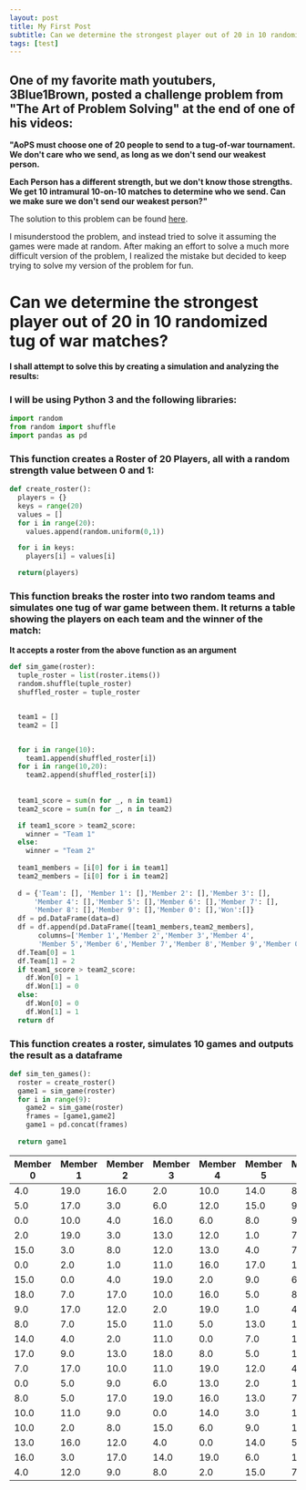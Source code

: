 ```yaml
---
layout: post
title: My First Post
subtitle: Can we determine the strongest player out of 20 in 10 randomized tug of war matches?
tags: [test]
---
```


## One of my favorite math youtubers, 3Blue1Brown, posted a challenge problem from "The Art of Problem Solving" at the end of one of his videos:

**"AoPS must choose one of 20 people to send to a tug-of-war tournament. We don't care who we send, as long as we don't send our weakest person.**

**Each Person has a different strength, but we don't know those strengths. We get 10 intramural 10-on-10 matches to determine who we send.
Can we make sure we don't send our weakest person?"**

The solution to this problem can be found [here](https://artofproblemsolving.com/3b1b).

I misunderstood the problem, and instead tried to solve it assuming the games were made at random. After making an effort to solve a much more difficult version of the problem, I realized the mistake but decided to keep trying to solve my version of the problem for fun.









# Can we determine the strongest player out of 20 in 10 randomized tug of war matches?
**I shall attempt to solve this by creating a simulation and analyzing the results:**

### I will be using Python 3 and the following libraries:
```python
import random
from random import shuffle
import pandas as pd
```

### This function creates a Roster of 20 Players, all with a random strength value between 0 and 1:

```python
def create_roster():
  players = {}
  keys = range(20)
  values = []
  for i in range(20):
    values.append(random.uniform(0,1))

  for i in keys:
    players[i] = values[i]

  return(players)
```

### This function breaks the roster into two random teams and simulates one tug of war game between them. It returns a table showing the players on each team and the winner of the match:

**It accepts a roster from the above function as an argument**
```python
def sim_game(roster):
  tuple_roster = list(roster.items())
  random.shuffle(tuple_roster)
  shuffled_roster = tuple_roster


  team1 = []
  team2 = []


  for i in range(10):
    team1.append(shuffled_roster[i])
  for i in range(10,20):
    team2.append(shuffled_roster[i])
  
  
  team1_score = sum(n for _, n in team1)
  team2_score = sum(n for _, n in team2)

  if team1_score > team2_score:
    winner = "Team 1"
  else:
    winner = "Team 2"
  
  team1_members = [i[0] for i in team1]
  team2_members = [i[0] for i in team2]
  
  d = {'Team': [], 'Member 1': [],'Member 2': [],'Member 3': [],
      'Member 4': [],'Member 5': [],'Member 6': [],'Member 7': [],
      'Member 8': [],'Member 9': [],'Member 0': [],'Won':[]}
  df = pd.DataFrame(data=d)
  df = df.append(pd.DataFrame([team1_members,team2_members],
       columns=['Member 1','Member 2','Member 3','Member 4',
       'Member 5','Member 6','Member 7','Member 8','Member 9','Member 0',]))
  df.Team[0] = 1
  df.Team[1] = 2
  if team1_score > team2_score:
    df.Won[0] = 1
    df.Won[1] = 0
  else:
    df.Won[0] = 0
    df.Won[1] = 1
  return df

```

### This function creates a roster, simulates 10 games and outputs the result as a dataframe

```python
def sim_ten_games():
  roster = create_roster()
  game1 = sim_game(roster)
  for i in range(9):
    game2 = sim_game(roster)
    frames = [game1,game2]
    game1 = pd.concat(frames)
    
  return game1
```

Member 0|Member 1|Member 2|Member 3|Member 4|Member 5|Member 6|Member 7|Member 8|Member 9|Team|Won
---|---|---|---|---|---|---|---|---|---|---|---
4.0|19.0|16.0|2.0|10.0|14.0|8.0|7.0|11.0|1.0|1.0|1.0
5.0|17.0|3.0|6.0|12.0|15.0|9.0|13.0|0.0|18.0|2.0|0.0
0.0|10.0|4.0|16.0|6.0|8.0|9.0|18.0|14.0|17.0|1.0|1.0
2.0|19.0|3.0|13.0|12.0|1.0|7.0|11.0|15.0|5.0|2.0|0.0
15.0|3.0|8.0|12.0|13.0|4.0|7.0|6.0|5.0|19.0|1.0|0.0
0.0|2.0|1.0|11.0|16.0|17.0|18.0|14.0|10.0|9.0|2.0|1.0
15.0|0.0|4.0|19.0|2.0|9.0|6.0|3.0|12.0|11.0|1.0|0.0
18.0|7.0|17.0|10.0|16.0|5.0|8.0|14.0|1.0|13.0|2.0|1.0
9.0|17.0|12.0|2.0|19.0|1.0|4.0|3.0|16.0|0.0|1.0|0.0
8.0|7.0|15.0|11.0|5.0|13.0|18.0|6.0|14.0|10.0|2.0|1.0
14.0|4.0|2.0|11.0|0.0|7.0|10.0|1.0|12.0|3.0|1.0|1.0
17.0|9.0|13.0|18.0|8.0|5.0|16.0|19.0|15.0|6.0|2.0|0.0
7.0|17.0|10.0|11.0|19.0|12.0|4.0|3.0|18.0|15.0|1.0|0.0
0.0|5.0|9.0|6.0|13.0|2.0|1.0|16.0|8.0|14.0|2.0|1.0
8.0|5.0|17.0|19.0|16.0|13.0|7.0|1.0|18.0|12.0|1.0|0.0
10.0|11.0|9.0|0.0|14.0|3.0|15.0|6.0|2.0|4.0|2.0|1.0
10.0|2.0|8.0|15.0|6.0|9.0|19.0|7.0|17.0|11.0|1.0|0.0
13.0|16.0|12.0|4.0|0.0|14.0|5.0|1.0|3.0|18.0|2.0|1.0
16.0|3.0|17.0|14.0|19.0|6.0|11.0|5.0|1.0|10.0|1.0|1.0
4.0|12.0|9.0|8.0|2.0|15.0|7.0|13.0|0.0|18.0|2.0|0.0



~~~

~~~
